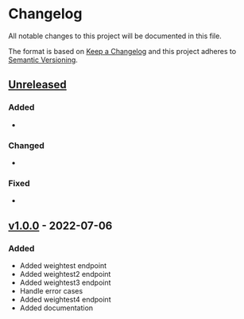 # Changelog

All notable changes to this project will be documented in this file.

The format is based on [Keep a Changelog](http://keepachangelog.com/en/1.0.0/)
and this project adheres to [Semantic Versioning](http://semver.org/spec/v2.0.0.html).

## [Unreleased](https://github.com/USGS-WiM/SS-WeightingServices/tree/dev)

### Added

- 

### Changed

-

### Fixed

-

## [v1.0.0](https://github.com/USGS-WiM/SS-WeightingServices/releases/tag/v1.0.0) - 2022-07-06
### Added

- Added weightest endpoint
- Added weightest2 endpoint
- Added weightest3 endpoint
- Handle error cases
- Added weightest4 endpoint
- Added documentation
